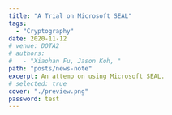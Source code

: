 ```yaml
---
title: "A Trial on Microsoft SEAL"
tags:
  - "Cryptography"
date: 2020-11-12
# venue: DOTA2
# authors:
#   - "Xiaohan Fu, Jason Koh, "
path: "posts/news-note"
excerpt: An attemp on using Microsoft SEAL.
# selected: true
cover: "./preview.png"
password: test
---
```

